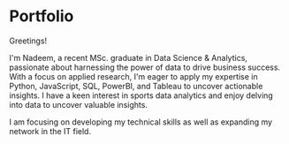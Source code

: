 # Portfolio
Greetings! 

I'm Nadeem, a recent MSc. graduate in Data Science & Analytics, passionate about harnessing the power of data to drive business success. With a focus on applied research, I'm eager to apply my expertise in Python, JavaScript, SQL, PowerBI, and Tableau to uncover actionable insights. I have a keen interest in sports data analytics and enjoy delving into data to uncover valuable insights. 

I am focusing on developing my technical skills as well as expanding my network in the IT field.
